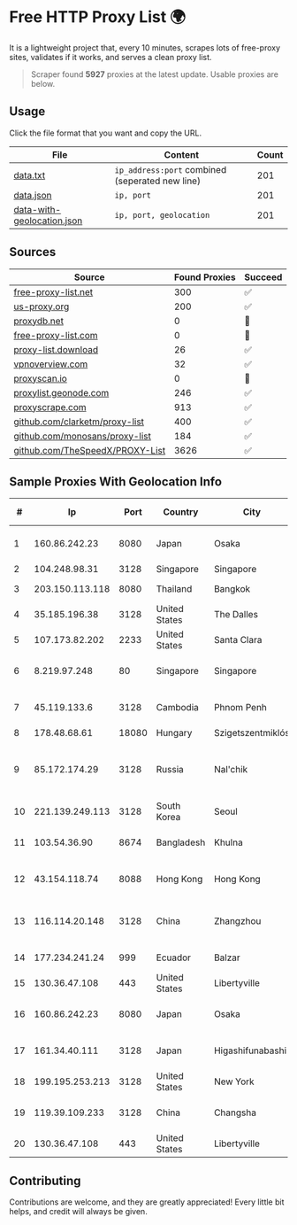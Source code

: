 
# Free HTTP Proxy List 🌍

It is a lightweight project that, every 10 minutes, scrapes lots of free-proxy sites, validates if it works, and serves a clean proxy list.


> Scraper found **5927** proxies at the latest update. Usable proxies are below.

## Usage

Click the file format that you want and copy the URL.


|File|Content|Count|
|----|-------|-----|
|[data.txt](https://raw.githubusercontent.com/themiralay/Proxy-List-World/master/data.txt)|`ip_address:port` combined (seperated new line)|201|
|[data.json](https://raw.githubusercontent.com/themiralay/Proxy-List-World/master/data.json)|`ip, port`|201|
|[data-with-geolocation.json](https://raw.githubusercontent.com/themiralay/Proxy-List-World/master/data-with-geolocation.json)|`ip, port, geolocation`|201|

## Sources

|Source|Found Proxies|Succeed|
|------|-------------|-------|
|[free-proxy-list.net](https://free-proxy-list.net)|300|✅|
|[us-proxy.org](https://www.us-proxy.org)|200|✅|
|[proxydb.net](http://proxydb.net)|0|🚫|
|[free-proxy-list.com](https://free-proxy-list.com/?page=&port=&type%5B%5D=http&type%5B%5D=https&up_time=0&search=Search)|0|🚫|
|[proxy-list.download](https://www.proxy-list.download/HTTP)|26|✅|
|[vpnoverview.com](https://vpnoverview.com/privacy/anonymous-browsing/free-proxy-servers)|32|✅|
|[proxyscan.io](https://www.proxyscan.io)|0|🚫|
|[proxylist.geonode.com](https://proxylist.geonode.com/api/proxy-list?limit=300&page=1&sort_by=lastChecked&sort_type=desc&protocols=http,https)|246|✅|
|[proxyscrape.com](https://api.proxyscrape.com/v2/?request=displayproxies&protocol=http&timeout=10000&country=all&ssl=all&anonymity=all)|913|✅|
|[github.com/clarketm/proxy-list](https://raw.githubusercontent.com/clarketm/proxy-list/master/proxy-list-raw.txt)|400|✅|
|[github.com/monosans/proxy-list](https://raw.githubusercontent.com/monosans/proxy-list/main/proxies/http.txt)|184|✅|
|[github.com/TheSpeedX/PROXY-List](https://raw.githubusercontent.com/TheSpeedX/PROXY-List/master/http.txt)|3626|✅|


## Sample Proxies With Geolocation Info

|#|Ip|Port|Country|City|Internet Service Provider|
|-|--|----|-------|----|-------------------------|
|1|160.86.242.23|8080|Japan|Osaka|Sony Network Communications Inc|
|2|104.248.98.31|3128|Singapore|Singapore|DigitalOcean, LLC|
|3|203.150.113.118|8080|Thailand|Bangkok|Internet Thailand Company Ltd.|
|4|35.185.196.38|3128|United States|The Dalles|Google LLC|
|5|107.173.82.202|2233|United States|Santa Clara|HostPapa|
|6|8.219.97.248|80|Singapore|Singapore|Alibaba (US) Technology Co., Ltd.|
|7|45.119.133.6|3128|Cambodia|Phnom Penh|VIETTEL (CAMBODIA) PTE., LTD|
|8|178.48.68.61|18080|Hungary|Szigetszentmiklós|UPC|
|9|85.172.174.29|3128|Russia|Nal'chik|FGBOU VPO Kabardino-Balkarian State University named after H.M.Berbekov|
|10|221.139.249.113|3128|South Korea|Seoul|SK Broadband Co Ltd|
|11|103.54.36.90|8674|Bangladesh|Khulna|Earth Telecommunication (Pvt.) Ltd|
|12|43.154.118.74|8088|Hong Kong|Hong Kong|Shenzhen Tencent Computer Systems Company Limited|
|13|116.114.20.148|3128|China|Zhangzhou|CNC Group CHINA169 Neimeng Province Network|
|14|177.234.241.24|999|Ecuador|Balzar|Vasquez Burgos Livington|
|15|130.36.47.108|443|United States|Libertyville|Abbott Laboratories|
|16|160.86.242.23|8080|Japan|Osaka|Sony Network Communications Inc|
|17|161.34.40.111|3128|Japan|Higashifunabashi|NTT PC Communications, Inc.|
|18|199.195.253.213|3128|United States|New York|FranTech Solutions|
|19|119.39.109.233|3128|China|Changsha|CNC Group CHINA169 Hunan Province Network|
|20|130.36.47.108|443|United States|Libertyville|Abbott Laboratories|



## Contributing

Contributions are welcome, and they are greatly appreciated! Every
little bit helps, and credit will always be given.

